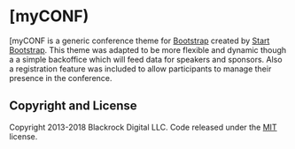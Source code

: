 # [myCONF)

[myCONF is a generic conference theme for [Bootstrap](http://getbootstrap.com/) created by [Start Bootstrap](http://startbootstrap.com/). 
This theme was adapted to be more flexible and dynamic though a a simple backoffice which will feed data for speakers and sponsors. Also a registration feature was included to allow participants to manage their presence in the conference.


## Copyright and License

Copyright 2013-2018 Blackrock Digital LLC. Code released under the [MIT](https://github.com/BlackrockDigital/startbootstrap-agency/blob/gh-pages/LICENSE) license.
